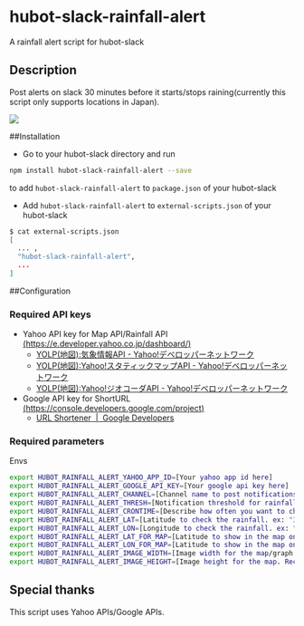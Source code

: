 # hubot-slack-rainfall-alert
A rainfall alert script for hubot-slack

## Description
Post alerts on slack 30 minutes before it starts/stops raining(currently this script only supports locations in Japan).

![](https://github.com/takashyx/hubot-slack-rainfall-alert/wiki/images/preview.png)

##Installation

- Go to your hubot-slack directory and run

```bash
npm install hubot-slack-rainfall-alert --save
```

to add `hubot-slack-rainfall-alert` to `package.json` of your hubot-slack

- Add `hubot-slack-rainfall-alert` to `external-scripts.json` of your hubot-slack


```bash
$ cat external-scripts.json
[
  ... ,
  "hubot-slack-rainfall-alert",
  ...
]
```

##Configuration

### Required API keys
- Yahoo API key for Map API/Rainfall API [(https://e.developer.yahoo.co.jp/dashboard/)](https://e.developer.yahoo.co.jp/dashboard/)
    + [YOLP(地図):気象情報API - Yahoo!デベロッパーネットワーク](http://developer.yahoo.co.jp/webapi/map/openlocalplatform/v1/weather.html)
    + [YOLP(地図):Yahoo!スタティックマップAPI - Yahoo!デベロッパーネットワーク](http://developer.yahoo.co.jp/webapi/map/openlocalplatform/v1/static.html#exp_weather)
    + [YOLP(地図):Yahoo!ジオコーダAPI - Yahoo!デベロッパーネットワーク](http://developer.yahoo.co.jp/webapi/map/openlocalplatform/v1/geocoder.html)
- Google API key for ShortURL [(https://console.developers.google.com/project)](https://console.developers.google.com/project)
    + [URL Shortener  |  Google Developers](https://developers.google.com/url-shortener/)

### Required parameters

Envs
```bash
export HUBOT_RAINFALL_ALERT_YAHOO_APP_ID=[Your yahoo app id here]
export HUBOT_RAINFALL_ALERT_GOOGLE_API_KEY=[Your google api key here]
export HUBOT_RAINFALL_ALERT_CHANNEL=[Channel name to post notifications ex: "general"]
export HUBOT_RAINFALL_ALERT_THRESH=[Notification threshold for rainfall(mm/h). ex: "0.5"]
export HUBOT_RAINFALL_ALERT_CRONTIME=[Describe how often you want to check the rainfall in cron format. ex: "0 */10 0,9-23 * * *"]
export HUBOT_RAINFALL_ALERT_LAT=[Latitude to check the rainfall. ex: "35.0000000"]
export HUBOT_RAINFALL_ALERT_LON=[Longitude to check the rainfall. ex: "139.8000000"]
export HUBOT_RAINFALL_ALERT_LAT_FOR_MAP=[Latitude to show in the map on notifications. Recommend to set the same value as HUBOT_RAINFALL_ALERT_LAT ex: "35.0000000"]
export HUBOT_RAINFALL_ALERT_LON_FOR_MAP=[Latitude to show in the map on notifications. Recommend to set about 0.8 degree smaller value than HUBOT_RAINFALL_ALERT_LON so that you can see the incoming watery clouds in the map. ex: "139.0000000"]
export HUBOT_RAINFALL_ALERT_IMAGE_WIDTH=[Image width for the map/graph. Recommend: "500"]
export HUBOT_RAINFALL_ALERT_IMAGE_HEIGHT=[Image height for the map. Recommend: "500"]
```

##

## Special thanks
This script uses Yahoo APIs/Google APIs.